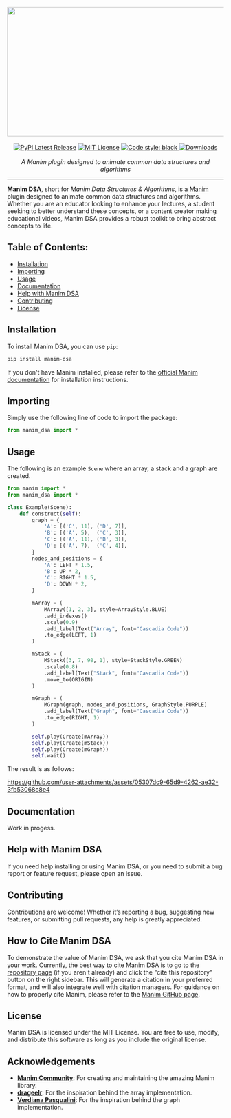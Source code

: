 <p align="center">
    <a><img src="https://github.com/user-attachments/assets/7d18b40d-e455-4d2d-8a86-39b16401bbf0" width="525" height="300"></a>
    <br />
    <br />
    <a href="https://pypi.org/project/manim-dsa/"><img src="" alt="PyPI Latest Release"></a>
    <a href="http://choosealicense.com/licenses/mit/"><img src="https://img.shields.io/badge/license-MIT-red.svg?style=flat" alt="MIT License"></a>
    <a href="https://github.com/psf/black"><img src="https://img.shields.io/badge/code%20style-black-000000.svg" alt="Code style: black">
    <a href="https://pepy.tech/project/manim-dsa"><img src="https://pepy.tech/badge/manim-dsa" alt="Downloads"> </a>
    <br />
    <br />
    <i>A Manim plugin designed to animate common data structures and algorithms</i>
</p>
<hr />

**Manim DSA**, short for *Manim Data Structures & Algorithms*, is a [Manim](https://www.manim.community/) plugin designed to animate common data structures and algorithms. Whether you are an educator looking to enhance your lectures, a student seeking to better understand these concepts, or a content creator making educational videos, Manim DSA provides a robust toolkit to bring abstract concepts to life.

## Table of Contents:

-  [Installation](#installation)
-  [Importing](#importing)
-  [Usage](#usage)
-  [Documentation](#documentation)
-  [Help with Manim DSA](#help-with-manim-dsa)
-  [Contributing](#contributing)
-  [License](#license)

## Installation

To install Manim DSA, you can use `pip`:

```bash
pip install manim-dsa
```

If you don't have Manim installed, please refer to the [official Manim documentation](https://docs.manim.community/en/stable/installation.html) for installation instructions.

## Importing

Simply use the following line of code to import the package:

```py
from manim_dsa import *
```

## Usage

The following is an example `Scene` where an array, a stack and a graph are created.

```python
from manim import *
from manim_dsa import *

class Example(Scene):
    def construct(self):
        graph = {
            'A': [('C', 11), ('D', 7)],
            'B': [('A', 5),  ('C', 3)],
            'C': [('A', 11), ('B', 3)],
            'D': [('A', 7),  ('C', 4)],
        }
        nodes_and_positions = {
            'A': LEFT * 1.5,
            'B': UP * 2,
            'C': RIGHT * 1.5,
            'D': DOWN * 2,
        }

        mArray = (
            MArray([1, 2, 3], style=ArrayStyle.BLUE)
            .add_indexes()
            .scale(0.9)
            .add_label(Text("Array", font="Cascadia Code"))
            .to_edge(LEFT, 1)
        )

        mStack = (
            MStack([3, 7, 98, 1], style=StackStyle.GREEN)
            .scale(0.8)
            .add_label(Text("Stack", font="Cascadia Code"))
            .move_to(ORIGIN)
        )

        mGraph = (
            MGraph(graph, nodes_and_positions, GraphStyle.PURPLE)
            .add_label(Text("Graph", font="Cascadia Code"))
            .to_edge(RIGHT, 1)
        )

        self.play(Create(mArray))
        self.play(Create(mStack))
        self.play(Create(mGraph))
        self.wait()
```

The result is as follows:

https://github.com/user-attachments/assets/05307dc9-65d9-4262-ae32-3fb53068c8e4

## Documentation

Work in progess.

## Help with Manim DSA

If you need help installing or using Manim DSA, or you need to submit a bug report or feature request, please open an issue.

## Contributing

Contributions are welcome! Whether it’s reporting a bug, suggesting new features, or submitting pull requests, any help is greatly appreciated.

## How to Cite Manim DSA

To demonstrate the value of Manim DSA, we ask that you cite Manim DSA in your work. Currently, the best way to cite Manim DSA is to go to the [repository page](https://github.com/F4bbi/manim-dsa) (if you aren't already) and click the "cite this repository" button on the right sidebar. This will generate a citation in your preferred format, and will also integrate well with citation managers.
For guidance on how to properly cite Manim, please refer to the [Manim GitHub page](https://github.com/ManimCommunity/manim/blob/main/README.md#how-to-cite-manim).

## License

Manim DSA is licensed under the MIT License. You are free to use, modify, and distribute this software as long as you include the original license.

## Acknowledgements

- **[Manim Community](https://www.manim.community/)**: For creating and maintaining the amazing Manim library.
- **[drageelr](https://github.com/drageelr/manim-data-structures)**: For the inspiration behind the array implementation.
- **[Verdiana Pasqualini](https://verdianapasqualini.github.io/ManimGraphLibrary)**: For the inspiration behind the graph implementation.
